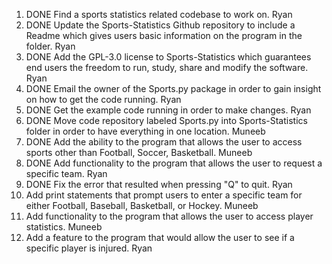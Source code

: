 1. DONE Find a sports statistics related codebase to work on. Ryan
1. DONE Update the Sports-Statistics Github repository to include a Readme which gives users basic information on the program in the folder. Ryan
1. DONE Add the GPL-3.0 license to Sports-Statistics which guarantees end users the freedom to run, study, share and modify the software. Ryan 
1. DONE Email the owner of the Sports.py package in order to gain insight on how to get the code running. Ryan
1. DONE Get the example code running in order to make changes. Ryan
1. DONE Move code repository labeled Sports.py into Sports-Statistics folder in order to have everything in one location. Muneeb
1. DONE Add the ability to the program that allows the user to access sports other than Football, Soccer, Basketball. Muneeb
1. DONE Add functionality to the program that allows the user to request a specific team. Ryan
1. DONE Fix the error that resulted when pressing "Q" to quit. Ryan
1. Add print statements that prompt users to enter a specific team for either Football, Baseball, Basketball, or Hockey. Muneeb
1. Add functionality to the program that allows the user to access player statistics. Muneeb
1. Add a feature to the program that would allow the user to see if a specific player is injured. Ryan




